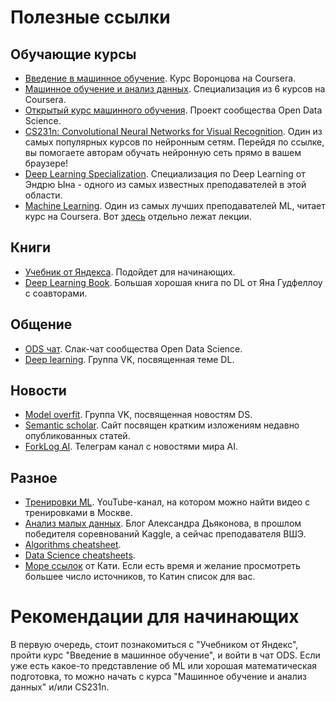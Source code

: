 # Полезные ссылки

## Обучающие курсы

* [Введение в машинное обучение](https://www.coursera.org/learn/vvedenie-mashinnoe-obuchenie). Курс Воронцова на Coursera.
* [Машинное обучение и анализ данных](https://ru.coursera.org/specializations/machine-learning-data-analysis). Специализация из 6 курсов на Coursera.
* [Открытый курс машинного обучения](https://habrahabr.ru/company/ods/blog/322626/). Проект сообщества Open Data Science.
* [CS231n: Convolutional Neural Networks for Visual Recognition](http://cs231n.stanford.edu/). Один из самых популярных курсов по нейронным сетям. Перейдя по ссылке, вы помогаете авторам обучать нейронную сеть прямо в вашем браузере!
* [Deep Learning Specialization](https://www.coursera.org/specializations/deep-learning). Специализация по Deep Learning от Эндрю Ына - одного из самых известных преподавателей в этой области.
* [Machine Learning](https://ru.coursera.org/learn/machine-learning). Один из самых лучших преподавателей ML, читает курс на Coursera. Вот [здесь](https://yadi.sk/d/V9p7E6uAFjHcD) отдельно лежат лекции.

## Книги
* [Учебник от Яндекса](https://ml-handbook.ru/). Подойдет для начинающих.
* [Deep Learning Book](https://www.deeplearningbook.org/). Большая хорошая книга по DL от Яна Гудфеллоу с соавторами.

## Общение
* [ODS чат](https://opendatascience.slack.com/). Слак-чат сообщества Open Data Science.
* [Deep learning](https://vk.com/deeplearning). Группа VK, посвященная теме DL.

## Новости
* [Model overfit](https://vk.com/modeloverfit).
 Группа VK, посвященная новостям DS.
* [Semantic scholar](https://www.semanticscholar.org/). Сайт посвящен кратким изложениям недавно опубликованных статей.
* [ForkLog AI](https://t.me/forklogAI). Телеграм канал с новостями мира AI.

## Разное
* [Тренировки ML](https://www.youtube.com/channel/UCeq6ZIlvC9SVsfhfKnSvM9w). YouTube-канал, на котором можно найти видео с тренировками в Москве.
* [Анализ малых данных](https://alexanderdyakonov.wordpress.com/). Блог Александра Дьяконова, в прошлом победителя соревнований Kaggle, а сейчас преподавателя ВШЭ.
* [Algorithms cheatsheet](http://scikit-learn.org/stable/tutorial/machine_learning_map/).
* [Data Science cheatsheets](https://startupsventurecapital.com/essential-cheat-sheets-for-machine-learning-and-deep-learning-researchers-efb6a8ebd2e5).
* [Море ссылок](https://github.com/demidovakatya/vvedenie-mashinnoe-obuchenie) от Кати. Если есть время и желание просмотреть большее число источников, то Катин список для вас.

# Рекомендации для начинающих

В первую очередь, стоит познакомиться с "Учебником от Яндекс", пройти курс "Введение в машинное обучение", и войти в чат ODS. Если уже есть какое-то представление об ML или хорошая математическая подготовка, то можно начать с курса "Машинное обучение и анализ данных" и/или CS231n.




